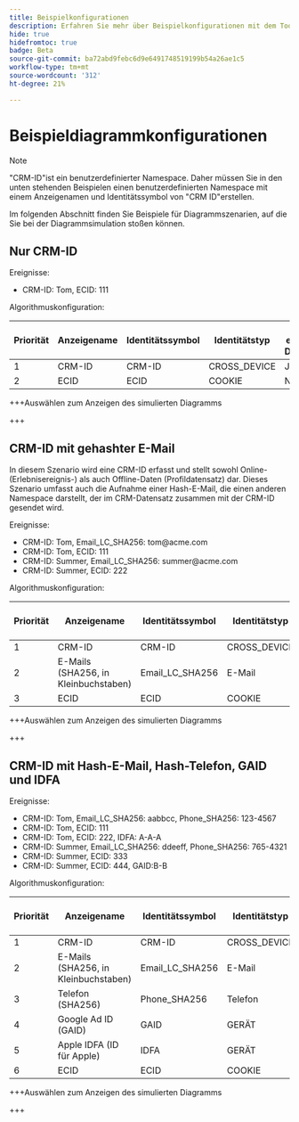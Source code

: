 ```yaml
---
title: Beispielkonfigurationen
description: Erfahren Sie mehr über Beispielkonfigurationen mit dem Tool für die Diagrammsimulation.
hide: true
hidefromtoc: true
badge: Beta
source-git-commit: ba72abd9febc6d9e6491748519199b54a26ae1c5
workflow-type: tm+mt
source-wordcount: '312'
ht-degree: 21%

---
```


# Beispieldiagrammkonfigurationen

>[!NOTE]
>
>&quot;CRM-ID&quot;ist ein benutzerdefinierter Namespace. Daher müssen Sie in den unten stehenden Beispielen einen benutzerdefinierten Namespace mit einem Anzeigenamen und Identitätssymbol von &quot;CRM ID&quot;erstellen.

Im folgenden Abschnitt finden Sie Beispiele für Diagrammszenarien, auf die Sie bei der Diagrammsimulation stoßen können.

## Nur CRM-ID

Ereignisse:

* CRM-ID: Tom, ECID: 111

Algorithmuskonfiguration:

| Priorität | Anzeigename | Identitätssymbol | Identitätstyp | Nur einmal im Diagramm |
| ---| --- | --- | --- | --- |
| 1 | CRM-ID | CRM-ID | CROSS_DEVICE | Ja |
| 2 | ECID | ECID | COOKIE | NO |

+++Auswählen zum Anzeigen des simulierten Diagramms

+++

## CRM-ID mit gehashter E-Mail

In diesem Szenario wird eine CRM-ID erfasst und stellt sowohl Online- (Erlebnisereignis-) als auch Offline-Daten (Profildatensatz) dar. Dieses Szenario umfasst auch die Aufnahme einer Hash-E-Mail, die einen anderen Namespace darstellt, der im CRM-Datensatz zusammen mit der CRM-ID gesendet wird.

Ereignisse:

* CRM-ID: Tom, Email_LC_SHA256: tom<span>@acme.com
* CRM-ID: Tom, ECID: 111
* CRM-ID: Summer, Email_LC_SHA256: summer<span>@acme.com
* CRM-ID: Summer, ECID: 222

Algorithmuskonfiguration:

| Priorität | Anzeigename | Identitätssymbol | Identitätstyp | Nur einmal im Diagramm |
| ---| --- | --- | --- | --- |
| 1 | CRM-ID | CRM-ID | CROSS_DEVICE | Ja |
| 2 | E-Mails (SHA256, in Kleinbuchstaben) | Email_LC_SHA256 | E-Mail | NO |
| 3 | ECID | ECID | COOKIE | NO |

+++Auswählen zum Anzeigen des simulierten Diagramms

+++

## CRM-ID mit Hash-E-Mail, Hash-Telefon, GAID und IDFA

Ereignisse:

* CRM-ID: Tom, Email_LC_SHA256: aabbcc, Phone_SHA256: 123-4567
* CRM-ID: Tom, ECID: 111
* CRM-ID: Tom, ECID: 222, IDFA: A-A-A
* CRM-ID: Summer, Email_LC_SHA256: ddeeff, Phone_SHA256: 765-4321
* CRM-ID: Summer, ECID: 333
* CRM-ID: Summer, ECID: 444, GAID:B-B

Algorithmuskonfiguration:

| Priorität | Anzeigename | Identitätssymbol | Identitätstyp | Nur einmal im Diagramm |
| ---| --- | --- | --- | --- |
| 1 | CRM-ID | CRM-ID | CROSS_DEVICE | Ja |
| 2 | E-Mails (SHA256, in Kleinbuchstaben) | Email_LC_SHA256 | E-Mail | NO |
| 3 | Telefon (SHA256) | Phone_SHA256 | Telefon | NO |
| 4 | Google Ad ID (GAID) | GAID | GERÄT | NO |
| 5 | Apple IDFA (ID für Apple) | IDFA | GERÄT | NO |
| 6 | ECID | ECID | COOKIE | NO |

+++Auswählen zum Anzeigen des simulierten Diagramms

+++